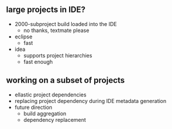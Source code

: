 ## large projects in IDE?

* 2000-subproject build loaded into the IDE
    * no thanks, textmate please
* eclipse
    * fast
* idea
    * supports project hierarchies
    * fast enough

## working on a subset of projects

* ellastic project dependencies
* replacing project dependency during IDE metadata generation
* future direction
    * build aggregation
    * dependency replacement